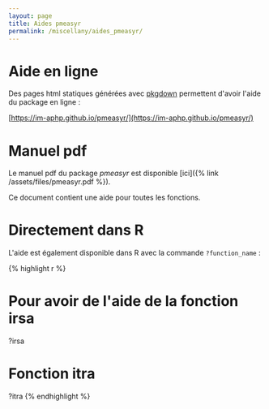 ```yaml
---
layout: page
title: Aides pmeasyr
permalink: /miscellany/aides_pmeasyr/
---
```



# Aide en ligne

Des pages html statiques générées avec [pkgdown](https://github.com/hadley/pkgdown) permettent d'avoir l'aide du package en ligne : 

[https://im-aphp.github.io/pmeasyr/](https://im-aphp.github.io/pmeasyr/)


# Manuel pdf

Le manuel pdf du package *pmeasyr* est disponible [ici]({% link /assets/files/pmeasyr.pdf %}). 
  
Ce document contient une aide pour toutes les fonctions.
 

# Directement dans R 

L'aide est également disponible dans R avec la commande `?function_name` :

{% highlight r %}
# Pour avoir de l'aide de la fonction irsa
?irsa

# Fonction itra
?itra
{% endhighlight %}

